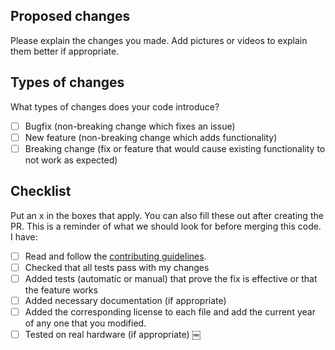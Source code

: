 ## Proposed changes
 
Please explain the changes you made. Add pictures or videos to explain them better if appropriate.
 
## Types of changes
 
What types of changes does your code introduce?
 
- [ ] Bugfix (non-breaking change which fixes an issue)
- [ ] New feature (non-breaking change which adds functionality)
- [ ] Breaking change (fix or feature that would cause existing functionality to not work as expected)
 
## Checklist
 
Put an x in the boxes that apply. You can also fill these out after creating the PR. This is a reminder of what we should look for before merging this code. I have:
 
- [ ] Read and follow the [contributing guidelines](https://github.com/shadow-robot/sr_documentation/blob/master/CONTRIBUTING.md).
- [ ] Checked that all tests pass with my changes
- [ ] Added tests (automatic or manual) that prove the fix is effective or that the feature works
- [ ] Added necessary documentation (if appropriate)
- [ ] Added the corresponding license to each file and add the current year of any one that you modified.
- [ ] Tested on real hardware (if appropriate)
￼